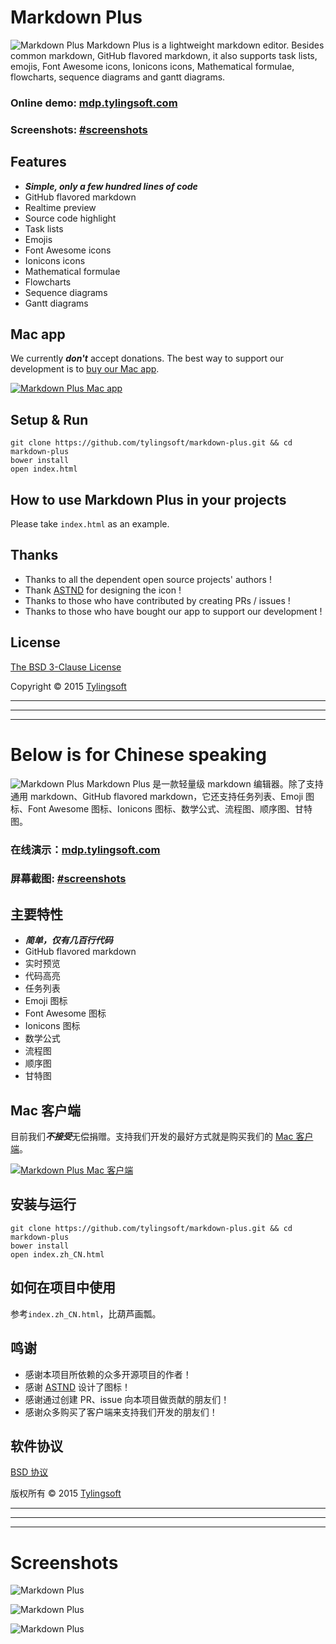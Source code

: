 # Markdown Plus

![Markdown Plus](icon.png)
Markdown Plus is a lightweight markdown editor. Besides common markdown, GitHub flavored markdown, it also supports task lists, emojis, Font Awesome icons, Ionicons icons, Mathematical formulae, flowcharts, sequence diagrams and gantt diagrams.


### Online demo: [mdp.tylingsoft.com](http://mdp.tylingsoft.com)

### Screenshots: [#screenshots](#screenshots)


## Features

- ***Simple, only a few hundred lines of code***
- GitHub flavored markdown
- Realtime preview
- Source code highlight
- Task lists
- Emojis
- Font Awesome icons
- Ionicons icons
- Mathematical formulae
- Flowcharts
- Sequence diagrams
- Gantt diagrams


## Mac app

We currently ***don't*** accept donations. The best way to support our development is to [buy our Mac app](https://itunes.apple.com/us/app/markdown-plus/id972585766?mt=8).

[![Markdown Plus Mac app](macappstore.png)](https://itunes.apple.com/us/app/markdown-plus/id972585766?mt=8)


## Setup & Run

```shell
git clone https://github.com/tylingsoft/markdown-plus.git && cd markdown-plus
bower install
open index.html
```


## How to use Markdown Plus in your projects

Please take `index.html` as an example.


## Thanks

- Thanks to all the dependent open source projects' authors !
- Thank [ASTND](http://www.weibo.com/236986311) for designing the icon !
- Thanks to those who have contributed by creating PRs / issues !
- Thanks to those who have bought our app to support our development !


## License

[The BSD 3-Clause License](http://opensource.org/licenses/BSD-3-Clause)

Copyright © 2015 [Tylingsoft](https://tylingsoft.com/)


---

---

---


# Below is for Chinese speaking

![Markdown Plus](icon.png)
Markdown Plus 是一款轻量级 markdown 编辑器。除了支持通用 markdown、GitHub flavored markdown，它还支持任务列表、Emoji 图标、Font Awesome 图标、Ionicons 图标、数学公式、流程图、顺序图、甘特图。


### 在线演示：[mdp.tylingsoft.com](http://mdp.tylingsoft.com/index.zh_CN.html)

### 屏幕截图: [#screenshots](#screenshots)


## 主要特性

- ***简单，仅有几百行代码***
- GitHub flavored markdown
- 实时预览
- 代码高亮
- 任务列表
- Emoji 图标
- Font Awesome 图标
- Ionicons 图标
- 数学公式
- 流程图
- 顺序图
- 甘特图


## Mac 客户端

目前我们***不接受***无偿捐赠。支持我们开发的最好方式就是购买我们的 [Mac 客户端](https://itunes.apple.com/us/app/markdown-plus/id972585766?mt=8)。

[![Markdown Plus Mac 客户端](macappstore.png)](https://itunes.apple.com/us/app/markdown-plus/id972585766?mt=8)


## 安装与运行

```shell
git clone https://github.com/tylingsoft/markdown-plus.git && cd markdown-plus
bower install
open index.zh_CN.html
```


## 如何在项目中使用

参考`index.zh_CN.html`，比葫芦画瓢。


## 鸣谢

- 感谢本项目所依赖的众多开源项目的作者！
- 感谢 [ASTND](http://www.weibo.com/236986311) 设计了图标！
- 感谢通过创建 PR、issue 向本项目做贡献的朋友们！
- 感谢众多购买了客户端来支持我们开发的朋友们！


## 软件协议

[BSD 协议](http://opensource.org/licenses/BSD-3-Clause)

版权所有 © 2015 [Tylingsoft](https://tylingsoft.com/)


---

---

---


# Screenshots

![Markdown Plus](screenshot.png)

![Markdown Plus](screenshot2.png)

![Markdown Plus](screenshot3.png)
